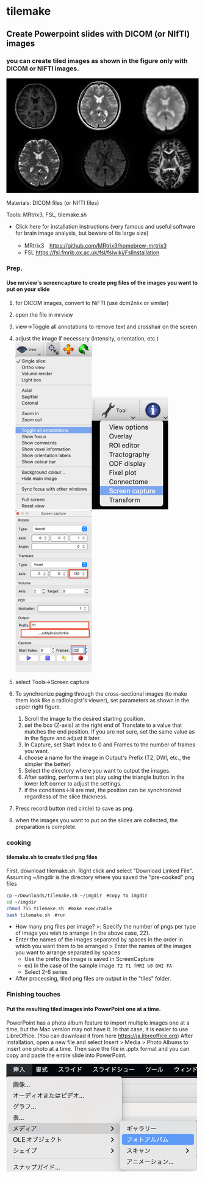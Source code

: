 # tilemake

## Create Powerpoint slides with DICOM (or NIfTI) images

### you can create tiled images as shown in the figure only with DICOM or NIFTI images.

![0](2022-11-10-22-58-00.png)

Materials: DICOM files (or NIfTI files)

Tools: MRtrix3, FSL, tilemake.sh

* Click here for installation instructions (very famous and useful software for brain image analysis, but beware of its large size)


  * MRtrix3　<https://github.com/MRtrix3/homebrew-mrtrix3>
  * FSL      <https://fsl.fmrib.ox.ac.uk/fsl/fslwiki/FslInstallation>

### Prep.

#### Use mrview's screencapture to create  png files of the images you want to put on your slide

1. for DICOM images, convert to NiFTI (use dcm2niix or similar)
1. open the file in mrview
1. view→Toggle all annotations to remove text and crosshair on the screen
1. adjust the image if necessary (intensity, orientation, etc.)
<img src="2022-11-10-21-17-12.png" width="200"><img src="2022-11-10-21-17-51.png" width="200"><img src="2022-11-11%201.24.44.png" width="200">
1. select Tools→Screen capture
2. To synchronize paging through the cross-sectional images (to make them look like a radiologist's viewer), set parameters as shown in the upper right figure. 

    1. Scroll the image to the desired starting position. 
    2. set the box (Z-axis) at the right end of Translate to a value that matches the end position. If you are not sure, set the same value as in the figure and adjust it later. 
    3. In Capture, set Start Index to 0 and Frames to the number of frames you want. 
    4. choose a name for the image in Output's Prefix (T2, DWI, etc., the simpler the better) 
    5. Select the directory where you want to output the images. 
    6. After setting, perform a test play using the triangle button in the lower left corner to adjust the settings. 
    7. if the conditions i-iii are met, the position can be synchronized regardless of the slice thickness.

3. Press record button (red circle) to save as png.
4. when the images you want to put on the slides are collected, the preparation is complete.

### cooking

#### tilemake.sh to create tiled png files

First, download tilemake.sh. Right click and select "Download Linked File".
Assuming ~/imgdir is the directory where you saved the "pre-cooked" png files

```bash
cp ~/Downloads/tilemake.sh ~/imgdir　#copy to imgdir
cd ~/imgdir
chmod 755 tilemake.sh　#make executable
bash tilemake.sh　#run
```

- How many png files per image? >: Specify the number of pngs per type of image you wish to arrange (in the above case, 22).
- Enter the names of the images separated by spaces in the order in which you want them to be arranged > Enter the names of the images you want to arrange separated by spaces
  - Use the prefix the image is saved in ScreenCapture
  - ex) In the case of the sample image: `T2 T1 fMRI b0 DWI FA`
  - Select 2-6 series
- After processing, tiled png files are output in the "tiles" folder.
  



### Finishing touches

#### Put the resulting tiled images into PowerPoint one at a time.

PowerPoint has a photo album feature to import multiple images one at a time, but the Mac version may not have it. In that case, it is easier to use LibreOffice. (You can download it from here <https://ja.libreoffice.org>)
After installation, open a new file and select Insert > Media > Photo Albums to insert one photo at a time. Then save the file in .pptx format and you can copy and paste the entire slide into PowerPoint.

<img src="2022-11-10-21-13-58.png" width="500">
